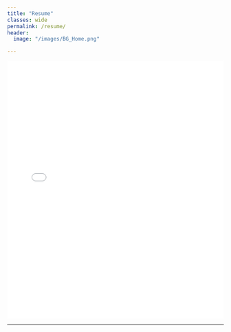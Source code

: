 ```yaml
---
title: "Resume"
classes: wide
permalink: /resume/
header:
  image: "/images/BG_Home.png"

---
```

<embed src="/content/ChoiChristopher_CV_20250311.pdf" type="application/pdf" width="100%" height="600px">


<!-- <img src="{{ site.url }}{{ site.baseurl }}/images/ChoiChristopher_Resume.png" alt=""> -->

---
